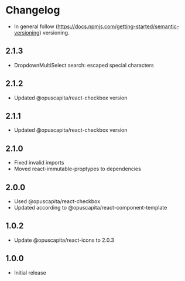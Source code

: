 # Changelog

* In general follow (https://docs.npmjs.com/getting-started/semantic-versioning) versioning.

## <next>

## 2.1.3
* DropdownMultiSelect search: escaped special characters

## 2.1.2
* Updated @opuscapita/react-checkbox version

## 2.1.1
* Updated @opuscapita/react-checkbox version

## 2.1.0
* Fixed invalid imports
* Moved react-immutable-proptypes to dependencies

## 2.0.0
* Used @opuscapita/react-checkbox
* Updated according to @opuscapita/react-component-template

## 1.0.2
* Update @opuscapita/react-icons to 2.0.3

## 1.0.0
* Initial release
